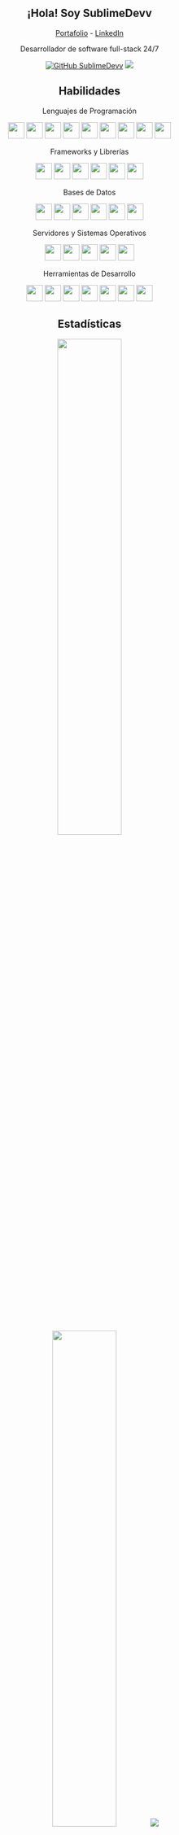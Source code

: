 <h2 align="center">¡Hola! Soy SublimeDevv</h2>
<p align="center">
  <a href="https://portfolio-sublime.vercel.app/">Portafolio</a> -
  <a href="https://www.linkedin.com/in/juan-diego-mendoza-u62317">LinkedIn</a>
</p>

<p align="center">
Desarrollador de software full-stack 24/7
</p>

[]() <div align="center">[![GitHub SublimeDevv](https://img.shields.io/github/followers/SublimeDevv?label=follow&style=social)](https://github.com/SublimeDevv) ![](https://komarev.com/ghpvc/?username=SublimeDevv&color=red)</div>

<h2 align="center">Habilidades</h2>

<div align="center">
  <p>Lenguajes de Programación</p>
  <img height="32" width="32" src="https://cdn.simpleicons.org/typescript" />
  <img height="32" width="32" src="https://cdn.simpleicons.org/javascript" />
  <img height="32" width="32" src="https://cdn.simpleicons.org/html5" />
  <img height="32" width="32" src="https://cdn.simpleicons.org/css3" />
  <img height="32" width="32" src="https://cdn.simpleicons.org/php" />
  <img height="32" width="32" src="https://cdn.simpleicons.org/python" />
  <img height="32" width="32" src="https://cdn.simpleicons.org/rust" />
  <img height="32" width="32" src="https://cdn.simpleicons.org/cplusplus" />
  <img height="32" width="32" src="https://cdn.simpleicons.org/csharp" />

  <p>Frameworks y Librerías</p>
  <img height="32" width="32" src="https://cdn.simpleicons.org/laravel" />
  <img height="32" width="32" src="https://cdn.simpleicons.org/tailwindcss" />
  <img height="32" width="32" src="https://cdn.simpleicons.org/nestjs" />
  <img height="32" width="32" src="https://cdn.simpleicons.org/react" />
  <img height="32" width="32" src="https://cdn.simpleicons.org/express" />
  <img height="32" width="32" src="https://cdn.simpleicons.org/flutter" />

  <p>Bases de Datos</p>
  <img height="32" width="32" src="https://cdn.simpleicons.org/mysql" />
  <img height="32" width="32" src="https://cdn.simpleicons.org/mongodb" />
  <img height="32" width="32" src="https://cdn.simpleicons.org/redis" />
  <img height="32" width="32" src="https://cdn.simpleicons.org/postgresql" />
  <img height="32" width="32" src="https://cdn.simpleicons.org/oracle" />
  <img height="32" width="32" src="https://cdn.simpleicons.org/sqlite" />

  <p>Servidores y Sistemas Operativos</p>
  <img height="32" width="32" src="https://cdn.simpleicons.org/linux" />
  <img height="32" width="32" src="https://cdn.simpleicons.org/archlinux" />
  <img height="32" width="32" src="https://cdn.simpleicons.org/apache" />
  <img height="32" width="32" src="https://cdn.simpleicons.org/nginx" />
  <img height="32" width="32" src="https://cdn.simpleicons.org/digitalocean" />

  <p>Herramientas de Desarrollo</p>
  <img height="32" width="32" src="https://cdn.simpleicons.org/vite" />
  <img height="32" width="32" src="https://cdn.simpleicons.org/vim" />
  <img height="32" width="32" src="https://cdn.simpleicons.org/yarn" />
  <img height="32" width="32" src="https://cdn.simpleicons.org/npm" />
  <img height="32" width="32" src="https://cdn.simpleicons.org/git" />
  <img height="32" width="32" src="https://cdn.simpleicons.org/docker" />
  <img height="32" width="32" src="https://cdn.simpleicons.org/firebase" />
</div>


<h2 align="center">Estadísticas</h2>
<p align="center">
  <img height="50%" width="auto" src ="https://github-readme-stats.vercel.app/api?username=SublimeDevv&show_icons=true&count_private=true&theme=kacho_ga&hide_border=true&hide=issues,contribs&bg_color=00000000">
  <img height="50%" width="auto" src ="https://github-readme-stats.vercel.app/api/top-langs/?username=SublimeDevv&layout=compact&hide_border=true&theme=kacho_ga&bg_color=00000000&langs_count=6&hide=jupyter%20notebook,tex,css,php&exclude_repo=Pacman-AI">
  <img src ="https://github-readme-streak-stats.herokuapp.com?user=SublimeDevv&theme=kacho_ga&hide_border=true&background=FFFFFF00">
</p>
